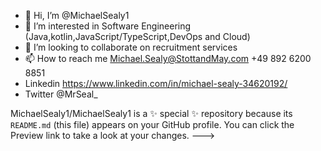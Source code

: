 - 👋 Hi, I’m @MichaelSealy1
- 👀 I’m interested in Software Engineering (Java,kotlin,JavaScript/TypeScript,DevOps and Cloud)
- 💞️ I’m looking to collaborate on recruitment services
- 📫 How to reach me Michael.Sealy@StottandMay.com +49 892 6200 8851
- Linkedin https://www.linkedin.com/in/michael-sealy-34620192/ 
- Twitter @MrSeal_

MichaelSealy1/MichaelSealy1 is a ✨ special ✨ repository because its `README.md` (this file) appears on your GitHub profile.
You can click the Preview link to take a look at your changes.
--->
